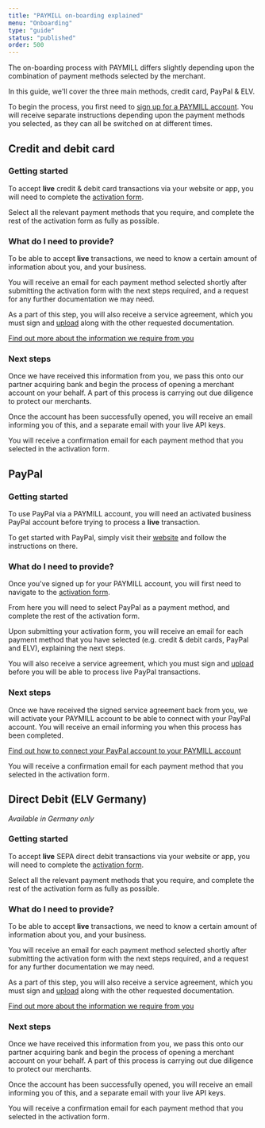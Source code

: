 ```yaml
---
title: "PAYMILL on-boarding explained"
menu: "Onboarding"
type: "guide"
status: "published"
order: 500
---
```


The on-boarding process with PAYMILL differs slightly depending upon the combination of payment methods selected by the merchant.

In this guide, we'll cover the three main methods, credit card, PayPal & ELV.

To begin the process, you first need to [sign up for a PAYMILL account](https://app.paymill.com/user/register). You will receive separate instructions depending upon the payment methods you selected, as they can all be switched on at different times.

## Credit and debit card

### Getting started

To accept **live** credit & debit card transactions via your website or app, you will need to complete the [activation form](https://app.paymill.com/settings/activation).

Select all the relevant payment methods that you require, and complete the rest of the activation form as fully as possible.

### What do I need to provide?

To be able to accept **live** transactions, we need to know a certain amount of information about you, and your business.

You will receive an email for each payment method selected shortly after submitting the activation form with the next steps required, and a request for any further documentation we may need.

As a part of this step, you will also receive a service agreement, which you must sign and [upload](https://app.paymill.com/settings/documents) along with the other requested documentation.

[Find out more about the information we require from you](https://www.paymill.com/en/faq/what-information-do-i-need-to-provide-to-apply-for-a-merchant-account)

### Next steps

Once we have received this information from you, we pass this onto our partner acquiring bank and begin the process of opening a merchant account on your behalf. A part of this process is carrying out due diligence to protect our merchants.

Once the account has been successfully opened, you will receive an email informing you of this, and a separate email with your live API keys.

You will receive a confirmation email for each payment method that you selected in the activation form.

## PayPal

### Getting started

To use PayPal via a PAYMILL account, you will need an activated business PayPal account before trying to process a **live** transaction.

To get started with PayPal, simply visit their [website](https://www.paypal.com) and follow the instructions on there.

### What do I need to provide?

Once you've signed up for your PAYMILL account, you will first need to navigate to the [activation form](https://app.paymill.com/settings/activation).

From here you will need to select PayPal as a payment method, and complete the rest of the activation form.

Upon submitting your activation form, you will receive an email for each payment method that you have selected (e.g. credit & debit cards, PayPal and ELV), explaining the next steps.

You will also receive a service agreement, which you must sign and [upload](https://app.paymill.com/settings/documents) before you will be able to process live PayPal transactions.

### Next steps

Once we have received the signed service agreement back from you, we will activate your PAYMILL account to be able to connect with your PayPal account. You will receive an email informing you when this process has been completed.

[Find out how to connect your PayPal account to your PAYMILL account](link)

You will receive a confirmation email for each payment method that you selected in the activation form.

## Direct Debit (ELV Germany)

*Available in Germany only*

### Getting started

To accept **live** SEPA direct debit transactions via your website or app, you will need to complete the [activation form](https://app.paymill.com/settings/activation).

Select all the relevant payment methods that you require, and complete the rest of the activation form as fully as possible.

### What do I need to provide?

To be able to accept **live** transactions, we need to know a certain amount of information about you, and your business.

You will receive an email for each payment method selected shortly after submitting the activation form with the next steps required, and a request for any further documentation we may need.

As a part of this step, you will also receive a service agreement, which you must sign and [upload](https://app.paymill.com/settings/documents) along with the other requested documentation.

[Find out more about the information we require from you](https://www.paymill.com/en/faq/what-information-do-i-need-to-provide-to-apply-for-a-merchant-account)

### Next steps

Once we have received this information from you, we pass this onto our partner acquiring bank and begin the process of opening a merchant account on your behalf. A part of this process is carrying out due diligence to protect our merchants.

Once the account has been successfully opened, you will receive an email informing you of this, and a separate email with your live API keys.

You will receive a confirmation email for each payment method that you selected in the activation form.
